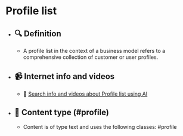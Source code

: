 # Profile list
- ## 🔍 Definition
  - A profile list in the context of a business model refers to a comprehensive collection of customer or user profiles.
- ## 📹 Internet info and videos
  - 🤖 [Search info and videos about Profile list using AI](https://www.perplexity.ai/search?q=videos+about+Profile+list:+
)
- ## 📰 Content type (#profile)
  - Content is of type text and uses the following classes: #profile

